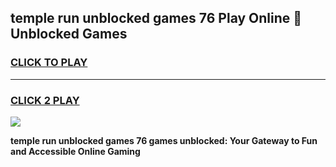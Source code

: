 
## temple run unblocked games 76 Play Online 👋 Unblocked Games
<h3>
<a href="https://premium.freeplayer.one?title=temple_run_unblocked_games_76&ref=19F">CLICK TO PLAY</a></h3>
<hr>

<h3>
<a href="https://premium.freeplayer.one?title=temple_run_unblocked_games_76&ref=19F">CLICK 2 PLAY</a>
  
</h3>

<a href="https://premium.freeplayer.one?title=temple_run_unblocked_games_76&ref=19F"><img src="https://clearcache.store/games.png"></a>


**temple run unblocked games 76 games unblocked: Your Gateway to Fun and Accessible Online Gaming**
